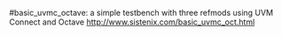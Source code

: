#basic_uvmc_octave: a simple testbench with three refmods using UVM Connect and Octave
http://www.sistenix.com/basic_uvmc_oct.html
